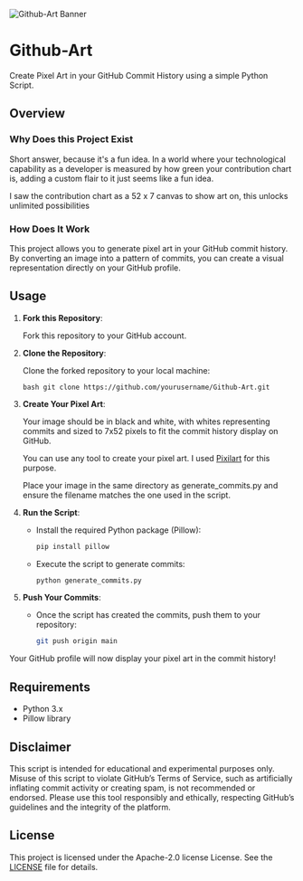 ![Github-Art Banner](https://github.com/user-attachments/assets/e4783d50-b9c4-4431-8d71-e6f8caf9a399)

# Github-Art

Create Pixel Art in your GitHub Commit History using a simple Python Script.

## Overview

### Why Does this Project Exist
Short answer, because it's a fun idea. In a world where your technological capability as a developer is measured by how green your contribution chart is, adding a custom flair to it just seems like a fun idea.

I saw the contribution chart as a 52 x 7 canvas to show art on, this unlocks unlimited possibilities

### How Does It Work

This project allows you to generate pixel art in your GitHub commit history. By converting an image into a pattern of commits, you can create a visual representation directly on your GitHub profile.

## Usage

1. **Fork this Repository**: 

     Fork this repository to your GitHub account. 

2. **Clone the Repository**: 

     Clone the forked repository to your local machine: 
     ```
     bash git clone https://github.com/yourusername/Github-Art.git
     ```

3. **Create Your Pixel Art**:

    Your image should be in black and white, with whites representing commits and sized to 7x52 pixels to fit the commit history display on GitHub.

    You can use any tool to create your pixel art. I used [Pixilart](https://www.pixilart.com/) for this purpose.

    Place your image in the same directory as generate_commits.py and ensure the filename matches the one used in the script.

2. **Run the Script**:
   - Install the required Python package (Pillow):
     ```bash
     pip install pillow
     ```
   - Execute the script to generate commits:
     ```bash
     python generate_commits.py
     ```

3. **Push Your Commits**:
   - Once the script has created the commits, push them to your repository:
     ```bash
     git push origin main
     ```

Your GitHub profile will now display your pixel art in the commit history!

## Requirements

- Python 3.x
- Pillow library

## Disclaimer
This script is intended for educational and experimental purposes only. Misuse of this script to violate GitHub’s Terms of Service, such as artificially inflating commit activity or creating spam, is not recommended or endorsed. Please use this tool responsibly and ethically, respecting GitHub’s guidelines and the integrity of the platform.

## License

This project is licensed under the Apache-2.0 license License. See the [LICENSE](LICENSE) file for details.
